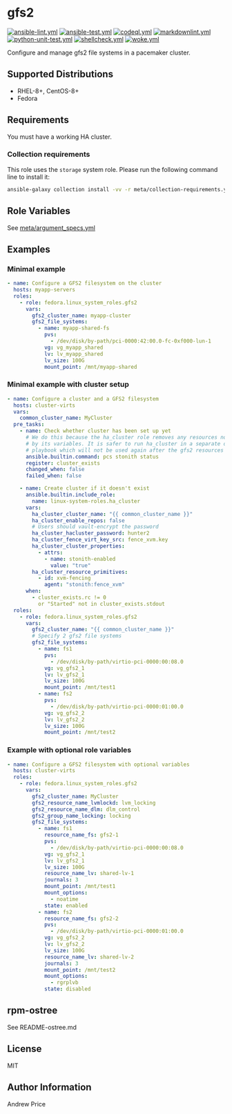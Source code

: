 # gfs2

[![ansible-lint.yml](https://github.com/fedora.linux_system_roles.gfs2/actions/workflows/ansible-lint.yml/badge.svg)](https://github.com/fedora.linux_system_roles.gfs2/actions/workflows/ansible-lint.yml) [![ansible-test.yml](https://github.com/fedora.linux_system_roles.gfs2/actions/workflows/ansible-test.yml/badge.svg)](https://github.com/fedora.linux_system_roles.gfs2/actions/workflows/ansible-test.yml) [![codeql.yml](https://github.com/fedora.linux_system_roles.gfs2/actions/workflows/codeql.yml/badge.svg)](https://github.com/fedora.linux_system_roles.gfs2/actions/workflows/codeql.yml) [![markdownlint.yml](https://github.com/fedora.linux_system_roles.gfs2/actions/workflows/markdownlint.yml/badge.svg)](https://github.com/fedora.linux_system_roles.gfs2/actions/workflows/markdownlint.yml) [![python-unit-test.yml](https://github.com/fedora.linux_system_roles.gfs2/actions/workflows/python-unit-test.yml/badge.svg)](https://github.com/fedora.linux_system_roles.gfs2/actions/workflows/python-unit-test.yml) [![shellcheck.yml](https://github.com/fedora.linux_system_roles.gfs2/actions/workflows/shellcheck.yml/badge.svg)](https://github.com/fedora.linux_system_roles.gfs2/actions/workflows/shellcheck.yml) [![woke.yml](https://github.com/fedora.linux_system_roles.gfs2/actions/workflows/woke.yml/badge.svg)](https://github.com/fedora.linux_system_roles.gfs2/actions/workflows/woke.yml)

Configure and manage gfs2 file systems in a pacemaker cluster.

## Supported Distributions

* RHEL-8+, CentOS-8+
* Fedora

## Requirements

You must have a working HA cluster.

### Collection requirements

This role uses the `storage` system role.  Please run the following command line
to install it:

```bash
ansible-galaxy collection install -vv -r meta/collection-requirements.yml
```

## Role Variables

See [meta/argument_specs.yml](meta/argument_specs.yml)

## Examples

### Minimal example

```yaml
- name: Configure a GFS2 filesystem on the cluster
  hosts: myapp-servers
  roles:
    - role: fedora.linux_system_roles.gfs2
      vars:
        gfs2_cluster_name: myapp-cluster
        gfs2_file_systems:
          - name: myapp-shared-fs
            pvs:
              - /dev/disk/by-path/pci-0000:42:00.0-fc-0xf000-lun-1
            vg: vg_myapp_shared
            lv: lv_myapp_shared
            lv_size: 100G
            mount_point: /mnt/myapp-shared
```

### Minimal example with cluster setup

```yaml
- name: Configure a cluster and a GFS2 filesystem
  hosts: cluster-virts
  vars:
    common_cluster_name: MyCluster
  pre_tasks:
    - name: Check whether cluster has been set up yet
      # We do this because the ha_cluster role removes any resources not specified
      # by its variables. It is safer to run ha_cluster in a separate one-off
      # playbook which will not be used again after the gfs2 resources are created.
      ansible.builtin.command: pcs stonith status
      register: cluster_exists
      changed_when: false
      failed_when: false

    - name: Create cluster if it doesn't exist
      ansible.builtin.include_role:
        name: linux-system-roles.ha_cluster
      vars:
        ha_cluster_cluster_name: "{{ common_cluster_name }}"
        ha_cluster_enable_repos: false
        # Users should vault-encrypt the password
        ha_cluster_hacluster_password: hunter2
        ha_cluster_fence_virt_key_src: fence_xvm.key
        ha_cluster_cluster_properties:
          - attrs:
            - name: stonith-enabled
              value: "true"
        ha_cluster_resource_primitives:
          - id: xvm-fencing
            agent: "stonith:fence_xvm"
      when:
        - cluster_exists.rc != 0
          or "Started" not in cluster_exists.stdout
  roles:
    - role: fedora.linux_system_roles.gfs2
      vars:
        gfs2_cluster_name: "{{ common_cluster_name }}"
        # Specify 2 gfs2 file systems
        gfs2_file_systems:
          - name: fs1
            pvs:
              - /dev/disk/by-path/virtio-pci-0000:00:08.0
            vg: vg_gfs2_1
            lv: lv_gfs2_1
            lv_size: 100G
            mount_point: /mnt/test1
          - name: fs2
            pvs:
              - /dev/disk/by-path/virtio-pci-0000:01:00.0
            vg: vg_gfs2_2
            lv: lv_gfs2_2
            lv_size: 100G
            mount_point: /mnt/test2
```

### Example with optional role variables

```yaml
- name: Configure a GFS2 filesystem with optional variables
  hosts: cluster-virts
  roles:
    - role: fedora.linux_system_roles.gfs2
      vars:
        gfs2_cluster_name: MyCluster
        gfs2_resource_name_lvmlockd: lvm_locking
        gfs2_resource_name_dlm: dlm_control
        gfs2_group_name_locking: locking
        gfs2_file_systems:
          - name: fs1
            resource_name_fs: gfs2-1
            pvs:
              - /dev/disk/by-path/virtio-pci-0000:00:08.0
            vg: vg_gfs2_1
            lv: lv_gfs2_1
            lv_size: 100G
            resource_name_lv: shared-lv-1
            journals: 3
            mount_point: /mnt/test1
            mount_options:
              - noatime
            state: enabled
          - name: fs2
            resource_name_fs: gfs2-2
            pvs:
              - /dev/disk/by-path/virtio-pci-0000:01:00.0
            vg: vg_gfs2_2
            lv: lv_gfs2_2
            lv_size: 100G
            resource_name_lv: shared-lv-2
            journals: 3
            mount_point: /mnt/test2
            mount_options:
              - rgrplvb
            state: disabled
```

## rpm-ostree

See README-ostree.md

## License

MIT

## Author Information

Andrew Price
